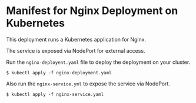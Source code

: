 # Manifest for Nginx Deployment on Kubernetes

This deployment runs a Kubernetes application for Nginx.

The service is exposed via NodePort for external access.


Run the ```nginx-deployent.yaml``` file to deploy the deployment on your cluster.

```ShellSession
$ kubectl apply -f nginx-deployment.yaml
```

Also run the ```nginx-service.yml``` to expose the service via NodePort.

```ShellSession
$ kubectl apply -f nginx-service.yaml
```
